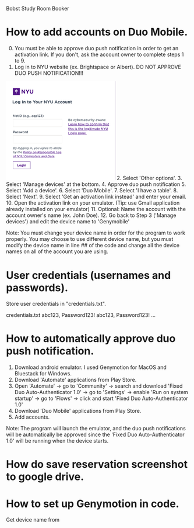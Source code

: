 Bobst Study Room Booker

# How to add accounts on Duo Mobile.
0. You must be able to approve duo push notification in order to get an activation link. If you don't, ask the account owner to complete steps 1 to 9.
1. Log in to NYU website (ex. Brightspace or Albert). DO NOT APPROVE DUO PUSH NOTIFICATION!!!
<img src="https://github.com/nonoahkim1/Bobst-Study-Room-Booker/blob/main/images/1.%20Login.png" alt="Step_1" width="300">
2. Select 'Other options'.
3. Select 'Manage devices' at the bottom.
4. Approve duo push notification
5. Select 'Add a device'.
6. Select 'Duo Mobile'.
7. Select 'I have a table'.
8. Select 'Next'.
9. Select 'Get an activation link instead' and enter your email.
10. Open the activation link on your emulator. (Tip: use Gmail application already installed on your emulator)
11. Optional: Name the account with the account owner's name (ex. John Doe). 
12. Go back to Step 3 ('Manage devices') and edit the device name to 'Genymobile'

Note: You must change your device name in order for the program to work properly. You may choose to use different device name, but you must modify the device name in line ## of the code and change all the device names on all of the account you are using. 

# User credentials (usernames and passwords).
Store user credentials in "credentials.txt".

credentials.txt
abc123, Password123!
abc123, Password123!
...

# How to automatically approve duo push notification.
1. Download android emulator. I used Genymotion for MacOS and Bluestack for Windows.
2. Download 'Automate' applications from Play Store.
3. Open 'Automate' -> go to 'Community' -> search and download 'Fixed Duo Auto-Authenticator 1.0' -> go to 'Settings' -> enable 'Run on system startup' -> go to 'Flows' -> click and start 'Fixed Duo Auto-Authenticator 1.0'
4. Download 'Duo Mobile' applications from Play Store.
5. Add accounts.

Note: The program will launch the emulator, and the duo push notifications will be automatically be approved since the 'Fixed Duo Auto-Authenticator 1.0' will be running when the device starts. 

# How do save reservation screenshot to google drive.

# How to set up Genymotion in code.
Get device name from 